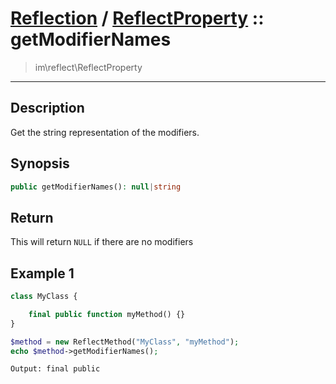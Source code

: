 # [Reflection](reflect.md) / [ReflectProperty](reflect-ReflectProperty.md) :: getModifierNames
 > im\reflect\ReflectProperty
____

## Description
Get the string representation of the modifiers.

## Synopsis
```php
public getModifierNames(): null|string
```

## Return
This will return `NULL` if there are no modifiers

## Example 1
```php
class MyClass {

    final public function myMethod() {}
}

$method = new ReflectMethod("MyClass", "myMethod");
echo $method->getModifierNames();
```

```
Output: final public
```
